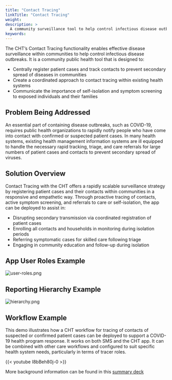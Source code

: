 ```yaml
---
title: "Contact Tracing"
linkTitle: "Contact Tracing"
weight: 
description: >
  A community surveillance tool to help control infectious disease outbreaks and mitigate secondary disease transmission
keywords:  
---
```


The CHT’s Contact Tracing functionality enables effective disease surveillance within communities to help control infectious disease outbreaks. It is a community public health tool that is designed to: 

* Centrally register patient cases and track contacts to prevent secondary spread of diseases in communities
* Create a coordinated approach to contact tracing within existing health systems
* Communicate the importance of self-isolation and symptom screening to exposed individuals and their families

## Problem Being Addressed

An essential part of containing disease outbreaks, such as COVID-19, requires public health organizations to rapidly notify people who have come into contact with confirmed or suspected patient cases. In many health systems, existing health management information systems are ill equipped to handle the necessary rapid tracking, triage, and care referrals for large numbers of patient cases and contacts to prevent secondary spread of viruses.

## Solution Overview

Contact Tracing with the CHT offers a rapidly scalable surveillance strategy by registering patient cases and their contacts within communities in a responsive and empathetic way. Through proactive tracing of contacts, active symptom screening, and referrals to care or self-isolation, the app can be deployed to assist in: 

* Disrupting secondary transmission via coordinated registration of patient cases
* Enrolling all contacts and households in monitoring during isolation periods
* Referring symptomatic cases for skilled care following triage
* Engaging in community education and follow-up during isolation

## App User Roles Example

![user-roles.png](user-roles.png)

## Reporting Hierarchy Example

![hierarchy.png](hierarchy.png)

## Workflow Example

This demo illustrates how a CHT workflow for tracing of contacts of suspected or confirmed patient cases can be deployed to support a COVID-19 health program response. It works on both SMS and the CHT app. It can be combined with other care workflows and configured to suit specific health system needs, particularly in terms of tracer roles. 

{{< youtube I8bBeh80j-0 >}}

More background information can be found in this [summary deck](https://docs.google.com/presentation/d/1gG2CqndW5pWp6Lx_3t6haiqqO-wFY7_JJ4r246YbVEw)
